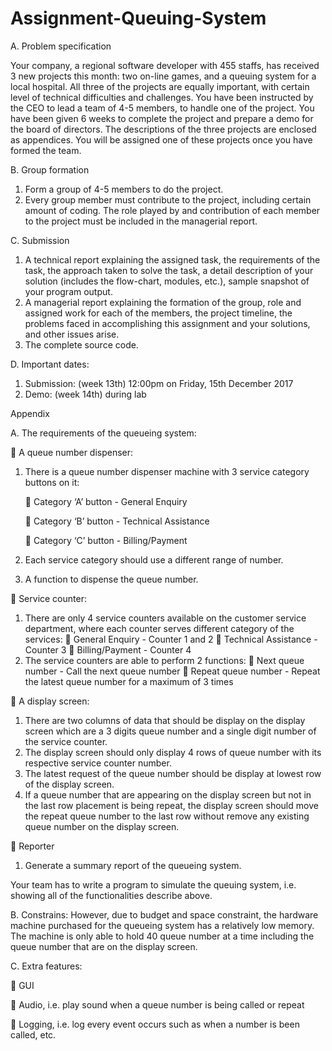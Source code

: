 # Assignment-Queuing-System
A. Problem specification 

Your company, a regional software developer with 455 staffs, has received 3 new projects this month: two on-line games, and a queuing system for a local hospital. All three of the projects are equally important, with certain level of technical difficulties and challenges. You have been instructed by the CEO to lead a team of 4-5 members, to handle one of the project. You have been given 6 weeks to complete the project and prepare a demo for the board of directors. The descriptions of the three projects are enclosed as appendices. You will be assigned one of these projects once you have formed the team. 

B. Group formation 
1. Form a group of 4-5 members to do the project. 
2. Every group member must contribute to the project, including certain amount of coding. The role played by and contribution of each member to the project must be included in the managerial report. 

C. Submission 
1. A technical report explaining the assigned task, the requirements of the task, the approach taken to solve the task, a detail description of your solution (includes the flow-chart, modules, etc.), sample snapshot of your program output. 
2. A managerial report explaining the formation of the group, role and assigned work for each of the members, the project timeline, the problems faced in accomplishing this assignment and your solutions, and other issues arise. 
3. The complete source code. 

D. Important dates: 
1. Submission: (week 13th) 12:00pm on Friday, 15th December 2017 
2. Demo: (week 14th) during lab

Appendix

A. The requirements of the queueing system: 
  
   A queue number dispenser:
  1. There is a queue number dispenser machine with 3 service category
  buttons on it:
  
       Category ‘A’ button - General Enquiry
   
       Category ‘B’ button - Technical Assistance
   
       Category ‘C’ button - Billing/Payment
  2. Each service category should use a different range of number.
  3. A function to dispense the queue number.


   Service counter:
  1. There are only 4 service counters available on the customer service
  department, where each counter serves different category of the services:
       General Enquiry - Counter 1 and 2
       Technical Assistance - Counter 3
       Billing/Payment - Counter 4
  2. The service counters are able to perform 2 functions:
       Next queue number - Call the next queue number
       Repeat queue number - Repeat the latest queue number for a maximum of 3 times


   A display screen:
  1. There are two columns of data that should be display on the display
   screen which are a 3 digits queue number and a single digit number of the
  service counter.
   2. The display screen should only display 4 rows of queue number with its
  respective service counter number.
  3. The latest request of the queue number should be display at lowest row of
  the display screen.
  4. If a queue number that are appearing on the display screen but not in the
  last row placement is being repeat, the display screen should move the
  repeat queue number to the last row without remove any existing queue
  number on the display screen.


   Reporter
  1. Generate a summary report of the queueing system.


Your team has to write a program to simulate the queuing system, i.e. showing all of the
functionalities describe above.


B. Constrains:
However, due to budget and space constraint, the hardware machine purchased for the
queueing system has a relatively low memory. The machine is only able to hold 40
queue number at a time including the queue number that are on the display screen. 


C. Extra features:

 GUI

 Audio, i.e. play sound when a queue number is being called or repeat

 Logging, i.e. log every event occurs such as when a number is been called, etc.

